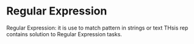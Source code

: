 # Regular Expression
Regular Expression: it is use to match pattern in strings or text
THsis rep contains solution to Regular Expression tasks.

